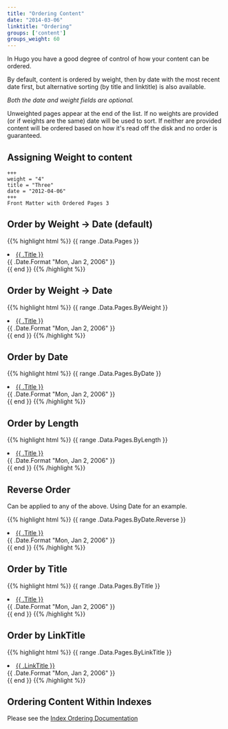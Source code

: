 ```yaml
---
title: "Ordering Content"
date: "2014-03-06"
linktitle: "Ordering"
groups: ['content']
groups_weight: 60
---
```


In Hugo you have a good degree of control of how your content can be ordered.

By default, content is ordered by weight, then by date with the most recent date first, but alternative sorting (by title and linktitle) is also available.

_Both the date and weight fields are optional._

Unweighted pages appear at the end of the list.
If no weights are provided (or if weights are the same) date will be used to sort. If neither are provided
content will be ordered based on how it's read off the disk and no order is guaranteed.

## Assigning Weight to content

    +++
    weight = "4"
    title = "Three"
    date = "2012-04-06"
    +++
    Front Matter with Ordered Pages 3

## Order by Weight -> Date (default)

{{% highlight html %}}
{{ range .Data.Pages }}
<li>
<a href="{{ .Permalink }}">{{ .Title }}</a>
<div class="meta">{{ .Date.Format "Mon, Jan 2, 2006" }}</div>
</li>
{{ end }}
{{% /highlight %}}

## Order by Weight -> Date

{{% highlight html %}}
{{ range .Data.Pages.ByWeight }}
<li>
<a href="{{ .Permalink }}">{{ .Title }}</a>
<div class="meta">{{ .Date.Format "Mon, Jan 2, 2006" }}</div>
</li>
{{ end }}
{{% /highlight %}}

## Order by Date

{{% highlight html %}}
{{ range .Data.Pages.ByDate }}
<li>
<a href="{{ .Permalink }}">{{ .Title }}</a>
<div class="meta">{{ .Date.Format "Mon, Jan 2, 2006" }}</div>
</li>
{{ end }}
{{% /highlight %}}

## Order by Length

{{% highlight html %}}
{{ range .Data.Pages.ByLength }}
<li>
<a href="{{ .Permalink }}">{{ .Title }}</a>
<div class="meta">{{ .Date.Format "Mon, Jan 2, 2006" }}</div>
</li>
{{ end }}
{{% /highlight %}}

## Reverse Order
Can be applied to any of the above. Using Date for an example.

{{% highlight html %}}
{{ range .Data.Pages.ByDate.Reverse }}
<li>
<a href="{{ .Permalink }}">{{ .Title }}</a>
<div class="meta">{{ .Date.Format "Mon, Jan 2, 2006" }}</div>
</li>
{{ end }}
{{% /highlight %}}

## Order by Title

{{% highlight html %}}
{{ range .Data.Pages.ByTitle }}
<li>
<a href="{{ .Permalink }}">{{ .Title }}</a>
<div class="meta">{{ .Date.Format "Mon, Jan 2, 2006" }}</div>
</li>
{{ end }}
{{% /highlight %}}

## Order by LinkTitle

{{% highlight html %}}
{{ range .Data.Pages.ByLinkTitle }}
<li>
<a href="{{ .Permalink }}">{{ .LinkTitle }}</a>
<div class="meta">{{ .Date.Format "Mon, Jan 2, 2006" }}</div>
</li>
{{ end }}
{{% /highlight %}}


## Ordering Content Within Indexes

Please see the [Index Ordering Documentation](/indexes/ordering/)

